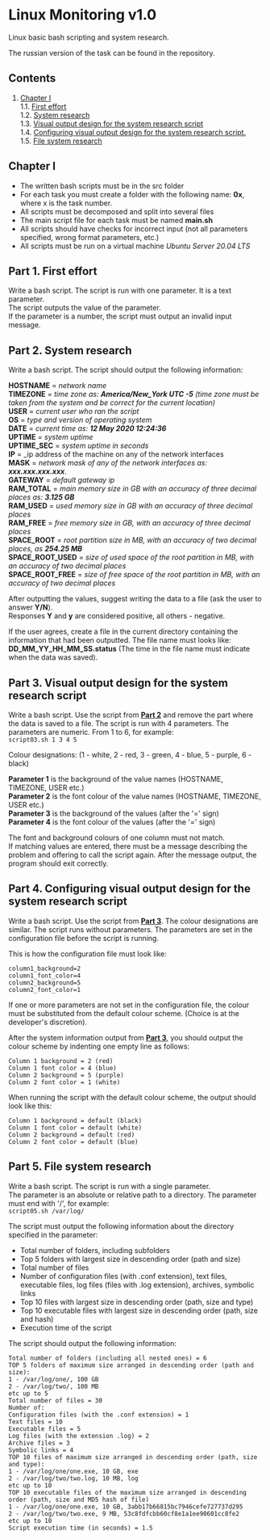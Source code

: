 # Linux Monitoring v1.0

Linux basic bash scripting and system research.

The russian version of the task can be found in the repository.

## Contents

1. [Chapter I](#chapter-i) \
    1.1. [First effort](#part-1-first-effort)  
    1.2. [System research](#part-2-system-research)  
    1.3. [Visual output design for the system research script](#part-3-visual-output-design-for-the-system-research-script)   
    1.4. [Configuring visual output design for the system research script.](#part-4-configuring-visual-output-design-for-the-system-research-script)  
    1.5. [File system research](#part-5-file-system-research)    


## Chapter I

- The written bash scripts must be in the src folder
- For each task you must create a folder with the following name: **0x**, where x is the task number.
- All scripts must be decomposed and split into several files
- The main script file for each task must be named **main.sh**
- All scripts should have checks for incorrect input (not all parameters specified, wrong format parameters, etc.)
- All scripts must be run on a virtual machine *Ubuntu Server 20.04 LTS*

## Part 1. First effort

Write a bash script. The script is run with one parameter. It is a text parameter.  
The script outputs the value of the parameter.  
If the parameter is a number, the script must output an invalid input message.

## Part 2. System research

Write a bash script. The script should output the following information:

**HOSTNAME** = _network name_  
**TIMEZONE** = _time zone as: **America/New_York UTC -5** (time zone must be taken from the system and be correct for the current location)_  
**USER** = _current user who ran the script_  
**OS** = _type and version of operating system_  
**DATE** = _current time as: **12 May 2020 12:24:36**_  
**UPTIME** = _system uptime_  
**UPTIME_SEC** = _system uptime in seconds_  
**IP** = _ip address of the machine on any of the network interfaces  
**MASK** = _network mask of any of the network interfaces as: **xxx.xxx.xxx.xxx**_.  
**GATEWAY** = _default gateway ip_  
**RAM_TOTAL** = _main memory size in GB with an accuracy of three decimal places as: **3.125 GB**_  
**RAM_USED** = _used memory size in GB with an accuracy of three decimal places_  
**RAM_FREE** = _free memory size in GB, with an accuracy of three decimal places_  
**SPACE_ROOT** = _root partition size in MB, with an accuracy of two decimal places, as **254.25 MB**_  
**SPACE_ROOT_USED** = _size of used space of the root partition in MB, with an accuracy of two decimal places_  
**SPACE_ROOT_FREE** = _size of free space of the root partition in MB, with an accuracy of two decimal places_

After outputting the values, suggest writing the data to a file (ask the user to answer **Y/N**).  
Responses **Y** and **y** are considered positive, all others - negative.

If the user agrees, create a file in the current directory containing the information that had been outputted.
The file name must looks like: **DD_MM_YY_HH_MM_SS.status** (The time in the file name must indicate when the data was saved).

## Part 3. Visual output design for the system research script

Write a bash script. Use the script from [**Part 2**](#part-2-system-research) and remove the part where the data is saved to a file.  The script is run with 4 parameters. The parameters are numeric. From 1 to 6, for example:  
`script03.sh 1 3 4 5`

Colour designations: (1 - white, 2 - red, 3 - green, 4 - blue, 5 - purple, 6 - black)

**Parameter 1** is the background of the value names (HOSTNAME, TIMEZONE, USER etc.)  
**Parameter 2** is the font colour of the value names (HOSTNAME, TIMEZONE, USER etc.)  
**Parameter 3** is the background of the values (after the '=' sign)  
**Parameter 4** is the font colour of the values (after the '=' sign)

The font and background colours of one column must not match.  
If matching values are entered, there must be a message describing the problem and offering to call the script again.
After the message output, the program should exit correctly.

## Part 4. Configuring visual output design for the system research script

Write a bash script. Use the script from [**Part 3**](#part-3-visual-output-design-for-the-system-research-script). The colour designations are similar. The script runs without parameters. The parameters are set in the configuration file before the script is running.

This is how the configuration file must look like:
```
column1_background=2
column1_font_color=4
column2_background=5
column2_font_color=1
```

If one or more parameters are not set in the configuration file, the colour must be substituted from the default colour scheme. (Choice is at the developer's discretion).


After the system information output from [**Part 3**](#part-3-visual-output-design-for-the-system-research-script), you should output the colour scheme by indenting one empty line as follows:
```
Column 1 background = 2 (red)
Column 1 font color = 4 (blue)
Column 2 background = 5 (purple)
Column 2 font color = 1 (white)
```

When running the script with the default colour scheme, the output should look like this:
```
Column 1 background = default (black)
Column 1 font color = default (white)
Column 2 background = default (red)
Column 2 font color = default (blue)
```

## Part 5. File system research

Write a bash script. The script is run with a single parameter.  
The parameter is an absolute or relative path to a directory. The parameter must end with '/', for example:  
`script05.sh /var/log/`

The script must output the following information about the directory specified in the parameter:
- Total number of folders, including subfolders
- Top 5 folders with largest size in descending order (path and size)
- Total number of files
- Number of configuration files (with .conf extension), text files, executable files, log files (files with .log extension), archives, symbolic links
- Top 10 files with largest size in descending order (path, size and type)
- Top 10 executable files with largest size in descending order (path, size and hash)
- Execution time of the script

The script should output the following information:

```
Total number of folders (including all nested ones) = 6  
TOP 5 folders of maximum size arranged in descending order (path and size):  
1 - /var/log/one/, 100 GB  
2 - /var/log/two/, 100 MB  
etc up to 5
Total number of files = 30
Number of:  
Configuration files (with the .conf extension) = 1 
Text files = 10  
Executable files = 5
Log files (with the extension .log) = 2  
Archive files = 3  
Symbolic links = 4  
TOP 10 files of maximum size arranged in descending order (path, size and type):  
1 - /var/log/one/one.exe, 10 GB, exe  
2 - /var/log/two/two.log, 10 MB, log  
etc up to 10  
TOP 10 executable files of the maximum size arranged in descending order (path, size and MD5 hash of file)  
1 - /var/log/one/one.exe, 10 GB, 3abb17b66815bc7946cefe727737d295  
2 - /var/log/two/two.exe, 9 MB, 53c8fdfcbb60cf8e1a1ee90601cc8fe2  
etc up to 10  
Script execution time (in seconds) = 1.5
```

